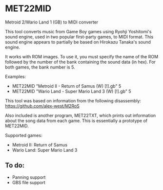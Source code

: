 # MET22MID
Metroid 2/Wario Land 1 (GB) to MIDI converter

This tool converts music from Game Boy games using Ryohji Yoshitomi's sound engine, used in two popular first-party games, to MIDI format. This sound engine appears to partially be based on Hirokazu Tanaka's sound engine.

It works with ROM images. To use it, you must specify the name of the ROM followed by the number of the bank containing the sound data (in hex). For both games, the bank number is 5.

Examples:
* MET22MID "Metroid II - Return of Samus (W) [!].gb" 5
* MET22MID "Wario Land - Super Mario Land 3 (W) [!].gb" 5

This tool was based on information from the following disassembly: https://github.com/alex-west/M2RoS

Also included is another program, MET22TXT, which prints out information about the song data from each game. This is essentially a prototype of MET22MID.

Supported games:
  * Metroid II: Return of Samus
  * Wario Land: Super Mario Land 3

## To do:
  * Panning support
  * GBS file support
